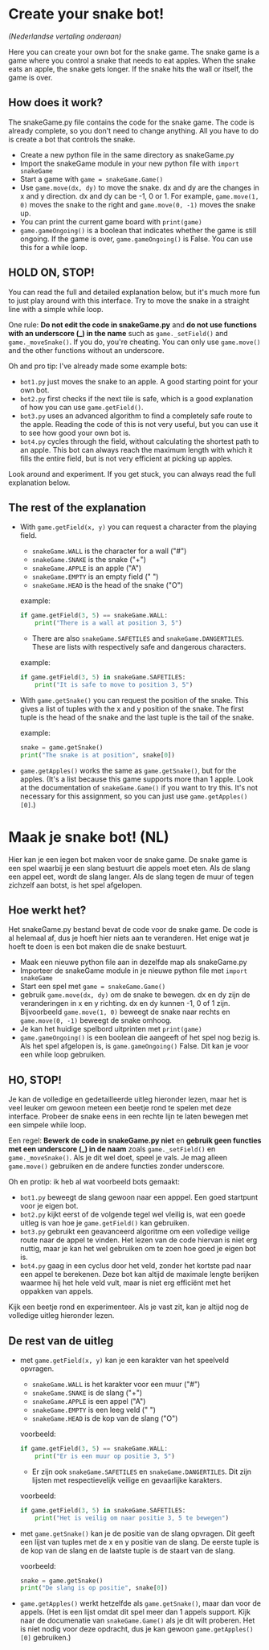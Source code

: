 # Create your snake bot!
_(Nederlandse vertaling onderaan)_

Here you can create your own bot for the snake game. The snake game is a game where you control a snake that needs to eat apples. When the snake eats an apple, the snake gets longer. If the snake hits the wall or itself, the game is over.

## How does it work?
The snakeGame.py file contains the code for the snake game. The code is already complete, so you don't need to change anything. All you have to do is create a bot that controls the snake.
- Create a new python file in the same directory as snakeGame.py
- Import the snakeGame module in your new python file with
`import snakeGame`
- Start a game with `game = snakeGame.Game()`
- Use `game.move(dx, dy)` to move the snake. dx and dy are the changes in x and y direction. dx and dy can be -1, 0 or 1. For example, `game.move(1, 0)` moves the snake to the right and `game.move(0, -1)` moves the snake up.
- You can print the current game board with `print(game)`
- `game.gameOngoing()` is a boolean that indicates whether the game is still ongoing. If the game is over, `game.gameOngoing()` is False. You can use this for a while loop.

## HOLD ON, STOP!
You can read the full and detailed explanation below, but it's much more fun to just play around with this interface. Try to move the snake in a straight line with a simple while loop.

One rule: **Do not edit the code in snakeGame.py** and **do not use functions with an underscore (_) in the name** such as `game._setField()` and `game._moveSnake()`. If you do, you're cheating. You can only use `game.move()` and the other functions without an underscore.

Oh and pro tip: I've already made some example bots:
- `bot1.py` just moves the snake to an apple. A good starting point for your own bot.
- `bot2.py` first checks if the next tile is safe, which is a good explanation of how you can use `game.getField()`.
- `bot3.py` uses an advanced algorithm to find a completely safe route to the apple. Reading the code of this is not very useful, but you can use it to see how good your own bot is.
- `bot4.py` cycles through the field, without calculating the shortest path to an apple. This bot can always reach the maximum length with which it fills the entire field, but is not very efficient at picking up apples.

Look around and experiment. If you get stuck, you can always read the full explanation below.

## The rest of the explanation

- With `game.getField(x, y)` you can request a character from the playing field.
    - `snakeGame.WALL` is the character for a wall ("#")
    - `snakeGame.SNAKE` is the snake ("+")
    - `snakeGame.APPLE` is an apple ("A")
    - `snakeGame.EMPTY` is an empty field (" ")
    - `snakeGame.HEAD` is the head of the snake ("O")

    example:
    ```python
    if game.getField(3, 5) == snakeGame.WALL:
        print("There is a wall at position 3, 5")
    ```
    - There are also `snakeGame.SAFETILES` and `snakeGame.DANGERTILES`. These are lists with respectively safe and dangerous characters.

    example:
    ```python
    if game.getField(3, 5) in snakeGame.SAFETILES:
        print("It is safe to move to position 3, 5")
    ```

- With `game.getSnake()` you can request the position of the snake. This gives a list of tuples with the x and y position of the snake. The first tuple is the head of the snake and the last tuple is the tail of the snake.

    example:
    ```python
    snake = game.getSnake()
    print("The snake is at position", snake[0])
    ```

- `game.getApples()` works the same as `game.getSnake()`, but for the apples. (It's a list because this game supports more than 1 apple. Look at the documentation of `snakeGame.Game()` if you want to try this. It's not necessary for this assignment, so you can just use `game.getApples()[0]`.)


# Maak je snake bot! (NL)
Hier kan je een iegen bot maken voor de snake game. De snake game is een spel waarbij je een slang bestuurt die appels moet eten. Als de slang een appel eet, wordt de slang langer. Als de slang tegen de muur of tegen zichzelf aan botst, is het spel afgelopen.

## Hoe werkt het?
Het snakeGame.py bestand bevat de code voor de snake game. De code is al helemaal af, dus je hoeft hier niets aan te veranderen. Het enige wat je hoeft te doen is een bot maken die de snake bestuurt.
- Maak een nieuwe python file aan in dezelfde map als snakeGame.py
- Importeer de snakeGame module in je nieuwe python file met
`import snakeGame`
- Start een spel met `game = snakeGame.Game()`
- gebruik `game.move(dx, dy)` om de snake te bewegen. dx en dy zijn de veranderingen in x en y richting. dx en dy kunnen -1, 0 of 1 zijn. Bijvoorbeeld `game.move(1, 0)` beweegt de snake naar rechts en `game.move(0, -1)` beweegt de snake omhoog.
- Je kan het huidige spelbord uitprinten met `print(game)`
- `game.gameOngoing()` is een boolean die aangeeft of het spel nog bezig is. Als het spel afgelopen is, is `game.gameOngoing()` False. Dit kan je voor een while loop gebruiken.

## HO, STOP!
Je kan de volledige en gedetailleerde uitleg hieronder lezen, maar het is veel leuker om gewoon meteen een beetje rond te spelen met deze interface. Probeer de snake eens in een rechte lijn te laten bewegen met een simpele while loop.

Een regel: **Bewerk de code in snakeGame.py niet** en **gebruik geen functies met een underscore (_) in de naam** zoals `game._setField()` en `game._moveSnake()`. Als je dit wel doet, speel je vals. Je mag alleen `game.move()` gebruiken en de andere functies zonder underscore.

Oh en protip: ik heb al wat voorbeeld bots gemaakt:
- `bot1.py` beweegt de slang gewoon naar een apppel. Een goed startpunt voor je eigen bot.
- `bot2.py` kijkt eerst of de volgende tegel wel vleilig is, wat een goede uitleg is van hoe je `game.getField()` kan gebruiken.
- `bot3.py` gebruikt een geavanceerd algoritme om een volledige veilige route naar de appel te vinden. Het lezen van de code hiervan is niet erg nuttig, maar je kan het wel gebruiken om te zoen hoe goed je eigen bot is.
- `bot4.py` gaag in een cyclus door het veld, zonder het kortste pad naar een appel te berekenen. Deze bot kan altijd de maximale lengte berijken waarmee hij het hele veld vult, maar is niet erg efficiënt met het oppakken van appels.

Kijk een beetje rond en experimenteer. Als je vast zit, kan je altijd nog de volledige uitleg hieronder lezen.

## De rest van de uitleg

- met `game.getField(x, y)` kan je een karakter van het speelveld opvragen.
    - `snakeGame.WALL` is het karakter voor een muur ("#")
    - `snakeGame.SNAKE` is de slang ("+")
    - `snakeGame.APPLE` is een appel ("A")
    - `snakeGame.EMPTY` is een leeg veld (" ")
    - `snakeGame.HEAD` is de kop van de slang ("O")

    voorbeeld:
    ```python
    if game.getField(3, 5) == snakeGame.WALL:
        print("Er is een muur op positie 3, 5")
    ```
    - Er zijn ook `snakeGame.SAFETILES` en `snakeGame.DANGERTILES`. Dit zijn lijsten met respectievelijk veilige en gevaarlijke karakters.

    voorbeeld:
    ```python
    if game.getField(3, 5) in snakeGame.SAFETILES:
        print("Het is veilig om naar positie 3, 5 te bewegen")
    ```

- met `game.getSnake()` kan je de positie van de slang opvragen. Dit geeft een lijst van tuples met de x en y positie van de slang. De eerste tuple is de kop van de slang en de laatste tuple is de staart van de slang.

    voorbeeld:
    ```python
    snake = game.getSnake()
    print("De slang is op positie", snake[0])
    ```

- `game.getApples()` werkt hetzelfde als `game.getSnake()`, maar dan voor de appels. (Het is een lijst omdat dit spel meer dan 1 appels support. Kijk naar de documenatie van `snakeGame.Game()` als je dit wilt proberen. Het is niet nodig voor deze opdracht, dus je kan gewoon `game.getApples()[0]` gebruiken.)



